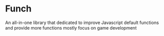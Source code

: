 # Funch
An all-in-one library that dedicated to improve Javascript default functions and provide more functions mostly focus on game development
